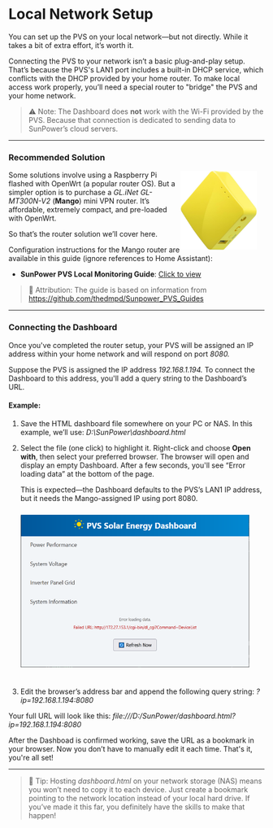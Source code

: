 # Local Network Setup

You can set up the PVS on your local network—but not directly. While it takes a bit of extra effort, it’s worth it.

Connecting the PVS to your network isn’t a basic plug-and-play setup. That’s because the PVS's LAN1 port includes a built-in DHCP service, which conflicts with the DHCP provided by your home router. To make local access work properly, you’ll need a special router to "bridge" the PVS and your home network.

> ⚠️ Note: The Dashboard does **not** work with the Wi-Fi provided by the PVS. Because that connection is dedicated to sending data to SunPower’s cloud servers.

---

### Recommended Solution

<img style="padding-right: 15px; padding-bottom: 5px;" align="right" src="../images/mango1.jpg" width="150">

Some solutions involve using a Raspberry Pi flashed with OpenWrt (a popular router OS). But a simpler option is to purchase a *GL.iNet GL-MT300N-V2* (**Mango**) mini VPN router. It’s affordable, extremely compact, and pre-loaded with OpenWrt.

So that’s the router solution we’ll cover here.

Configuration instructions for the Mango router are available in this guide (ignore references to Home Assistant):

- **SunPower PVS Local Monitoring Guide**: [Click to view](../resources/SunPower_PVS_Local_Monitoring.pdf)

> 📝 Attribution: The guide is based on information from https://github.com/thedmpd/Sunpower_PVS_Guides

---

### Connecting the Dashboard

Once you've completed the router setup, your PVS will be assigned an IP address within your home network and will respond on port *8080.*

Suppose the PVS is assigned the IP address *192.168.1.194.* To connect the Dashboard to this address, you'll add a query string to the Dashboard’s URL.

#### Example:

1. Save the HTML dashboard file somewhere on your PC or NAS. In this example, we’ll use:
   *D:\SunPower\dashboard.html*

2. Select the file (one click) to highlight it. Right-click and choose **Open with**, then select your preferred browser. The browser will open and display an empty Dashboard. After a few seconds, you'll see “Error loading data” at the bottom of the page.

   This is expected—the Dashboard defaults to the PVS’s LAN1 IP address, but it needs the Mango-assigned IP using port 8080.

   <img style="padding-right: 10px; padding-bottom: 25px; padding-top: 10px;" align="center" src="../images/dashboard_error1.png" width="450">

3. Edit the browser’s address bar and append the following query string:
   *?ip=192.168.1.194:8080*

Your full URL will look like this:
*file:///D:/SunPower/dashboard.html?ip=192.168.1.194:8080*


After the Dashboad is confirmed working, save the URL as a bookmark in your browser. Now you don’t have to manually edit it each time. That's it, you're all set!

---

> 📝 Tip: Hosting *dashboard.html* on your network storage (NAS) means you won’t need to copy it to each device. Just create a bookmark pointing to the network location instead of your local hard drive. If you’ve made it this far, you definitely have the skills to make that happen!